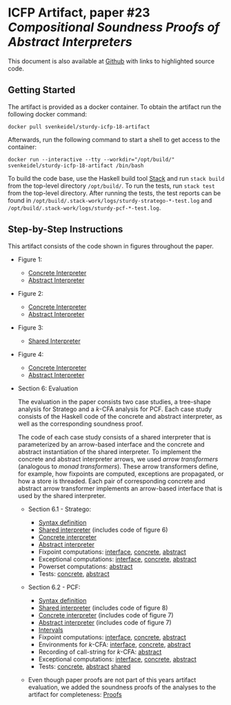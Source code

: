 # ICFP Artifact, paper #23 _Compositional Soundness Proofs of Abstract Interpreters_

This document is also available at [Github](https://github.com/svenkeidel/sturdy/blob/icfp-artifact/ARTIFACT.md)
with links to highlighted source code.

## Getting Started

The artifact is provided as a docker container. To obtain the artifact
run the following docker command:
```
docker pull svenkeidel/sturdy-icfp-18-artifact
```

Afterwards, run the following command to start a shell to get access
to the container:
```
docker run --interactive --tty --workdir="/opt/build/" svenkeidel/sturdy-icfp-18-artifact /bin/bash
```

To build the code base, use the Haskell build tool
[Stack](https://www.haskellstack.org/) and run `stack build`
from the top-level directory `/opt/build/`. To run the tests, run
`stack test` from the top-level directory. After running the tests,
the test reports can be found in
`/opt/build/.stack-work/logs/sturdy-stratego-*-test.log` and
`/opt/build/.stack-work/logs/sturdy-pcf-*-test.log`.

## Step-by-Step Instructions

This artifact consists of the code shown in figures throughout the paper.

- Figure 1:
  * [Concrete Interpreter](figure1/Concrete.hs)
  * [Abstract Interpreter](figure1/Abstract.hs)

- Figure 2:
  * [Concrete Interpreter](figure2/Concrete.hs)
  * [Abstract Interpreter](figure2/Abstract.hs)

- Figure 3:
  * [Shared Interpreter](figure3/Shared.hs)

- Figure 4:
  * [Concrete Interpreter](figure3/Concrete.hs)
  * [Abstract Interpreter](figure3/Abstract.hs)

- Section 6: Evaluation

  The evaluation in the paper consists two case studies, a tree-shape
  analysis for Stratego and a _k_-CFA analysis for PCF. Each case study
  consists of the Haskell code of the concrete and abstract interpreter,
  as well as the corresponding soundness proof.
  
  The code of each case study consists of a shared interpreter that is
  parameterized by an arrow-based interface and the concrete and
  abstract instantiation of the shared interpreter.  To implement
  the concrete and abstract interpreter arrows, we used _arrow
  transformers_ (analogous to _monad transformers_). These arrow
  transformers define, for example, how fixpoints are computed,
  exceptions are propagated, or how a store is threaded.  Each pair of
  corresponding concrete and abstract arrow transformer implements an
  arrow-based interface that is used by the shared interpreter.

  + Section 6.1 - Stratego:
    * [Syntax definition](stratego/src/Syntax.hs)
    * [Shared interpreter](stratego/src/SharedSemantics.hs) (includes code of figure 6)
    * [Concrete interpreter](stratego/src/ConcreteSemantics.hs)
    * [Abstract interpreter](stratego/src/WildcardSemantics.hs)
    * Fixpoint computations:
        [interface](lib/src/Control/Arrow/Fix.hs),
        [concrete](lib/src/Control/Arrow/Transformer/Concrete/FixPoint.hs),
        [abstract](lib/src/Control/Arrow/Transformer/Abstract/GreatestFixPoint.hs)
    * Exceptional computations:
        [interface](lib/src/Control/Arrow/Except.hs),
        [concrete](lib/src/Control/Arrow/Transformer/Concrete/Except.hs),
        [abstract](lib/src/Control/Arrow/Transformer/Abstract/HandleExcept.hs)
    * Powerset computations:
        [abstract](lib/src/Control/Arrow/Transformer/Abstract/Powerset.hs)
    * Tests:
        [concrete](stratego/test/ConcreteSemanticsSpec.hs),
        [abstract](stratego/test/WildcardSemanticsSpec.hs)
  
  + Section 6.2 - PCF:
    * [Syntax definition](pcf/src/Syntax.hs)
    * [Shared interpreter](pcf/src/SharedSemantics.hs) (includes code of figure 8)
    * [Concrete interpreter](pcf/src/ConcreteSemantics.hs) (includes code of figure 7)
    * [Abstract interpreter](pcf/src/IntervalAnalysis.hs) (includes code of figure 7)
    * [Intervals](lib/src/Data/Abstract/Interval.hs)
    * Fixpoint computations:
        [interface](lib/src/Control/Arrow/Fix.hs),
        [concrete](lib/src/Control/Arrow/Transformer/Concrete/FixPoint.hs),
        [abstract](lib/src/Control/Arrow/Transformer/Abstract/LeastFixPoint.hs)
    * Environments for _k_-CFA:
        [interface](lib/src/Control/Arrow/Environment.hs),
        [concrete](lib/src/Control/Arrow/Transformer/Concrete/Environment.hs),
        [abstract](lib/src/Control/Arrow/Transformer/Abstract/BoundedEnvironment.hs)
    * Recording of call-string for _k_-CFA:
        [abstract](lib/src/Control/Arrow/Transformer/Abstract/Contour.hs)
    * Exceptional computations:
        [interface](lib/src/Control/Arrow/Except.hs),
        [concrete](lib/src/Control/Arrow/Transformer/Concrete/Except.hs),
        [abstract](lib/src/Control/Arrow/Transformer/Abstract/PropagateExcept.hs)
    * Tests:
        [concrete](pcf/test/ConcreteSpec.hs),
        [abstract](pcf/test/IntervalAnalysisSpec.hs)
        [shared](pcf/test/SharedSpecs.hs)

  + Even though paper proofs are not part of this years artifact
    evaluation, we added the soundness proofs of the analyses to the
    artifact for completeness: [Proofs](proofs.pdf)